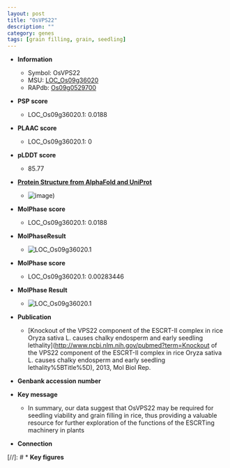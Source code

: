 ```yaml
---
layout: post
title: "OsVPS22"
description: ""
category: genes
tags: [grain filling, grain, seedling]
---
```


* **Information**  
    + Symbol: OsVPS22  
    + MSU: [LOC_Os09g36020](http://rice.plantbiology.msu.edu/cgi-bin/ORF_infopage.cgi?orf=LOC_Os09g36020)  
    + RAPdb: [Os09g0529700](http://rapdb.dna.affrc.go.jp/viewer/gbrowse_details/irgsp1?name=Os09g0529700)  

* **PSP score**  
    + LOC_Os09g36020.1: 0.0188 

* **PLAAC score**  
    + LOC_Os09g36020.1: 0 

* **pLDDT score**
    + 85.77

* **[Protein Structure from AlphaFold and UniProt](https://www.uniprot.org/uniprotkb/A0A0P0XQU3/entry#structure)**
    + ![image](https://ricepsp.github.io/images/A/AF-A0A0P0XQU3-F1.png))

* **MolPhase score**
    + LOC_Os09g36020.1: 0.0188

* **MolPhaseResult**
    + ![LOC_Os09g36020.1](https://ricepsp.github.io/pictures/LOC_Os09g/LOC_Os09g36020.1.png)

* **MolPhase score**
    + LOC_Os09g36020.1: 0.00283446

* **MolPhase Result**
    + ![LOC_Os09g36020.1](https://304243504.github.io/Pictures/LOC_Os09g/LOC_Os09g36020.1.png)

* **Publication**  
    + [Knockout of the VPS22 component of the ESCRT-II complex in rice Oryza sativa L. causes chalky endosperm and early seedling lethality](http://www.ncbi.nlm.nih.gov/pubmed?term=Knockout of the VPS22 component of the ESCRT-II complex in rice Oryza sativa L. causes chalky endosperm and early seedling lethality%5BTitle%5D), 2013, Mol Biol Rep.

* **Genbank accession number**  

* **Key message**  
    + In summary, our data suggest that OsVPS22 may be required for seedling viability and grain filling in rice, thus providing a valuable resource for further exploration of the functions of the ESCRTing machinery in plants

* **Connection**  

[//]: # * **Key figures**  


